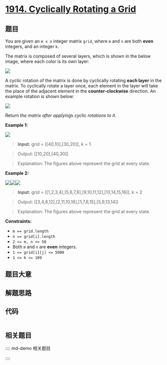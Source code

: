 # [1914. Cyclically Rotating a Grid](https://leetcode.com/problems/cyclically-rotating-a-grid/)

## 题目

You are given an `m x n` integer matrix `grid`​​​, where `m` and `n` are both
**even** integers, and an integer `k`.

The matrix is composed of several layers, which is shown in the below image,
where each color is its own layer:

![](https://assets.leetcode.com/uploads/2021/06/10/ringofgrid.png)

A cyclic rotation of the matrix is done by cyclically rotating **each layer**
in the matrix. To cyclically rotate a layer once, each element in the layer
will take the place of the adjacent element in the **counter-clockwise**
direction. An example rotation is shown below:

![](https://assets.leetcode.com/uploads/2021/06/22/explanation_grid.jpg)

Return _the matrix after applying_`k` _cyclic rotations to it_.



**Example 1:**

![](https://assets.leetcode.com/uploads/2021/06/19/rod2.png)

> 
> 
> 
> 
> 
> **Input:** grid = [[40,10],[30,20]], k = 1
> 
> Output: [[10,20],[40,30]]
> 
> Explanation: The figures above represent the grid at every state.

**Example 2:**

**![](https://assets.leetcode.com/uploads/2021/06/10/ringofgrid5.png)****![](https://assets.leetcode.com/uploads/2021/06/10/ringofgrid6.png)****![](https://assets.leetcode.com/uploads/2021/06/10/ringofgrid7.png)**

> 
> 
> 
> 
> 
> **Input:** grid = [[1,2,3,4],[5,6,7,8],[9,10,11,12],[13,14,15,16]], k = 2
> 
> Output: [[3,4,8,12],[2,11,10,16],[1,7,6,15],[5,9,13,14]]
> 
> Explanation: The figures above represent the grid at every state.

**Constraints:**

  * `m == grid.length`
  * `n == grid[i].length`
  * `2 <= m, n <= 50`
  * Both `m` and `n` are **even** integers.
  * `1 <= grid[i][j] <= 5000`
  * `1 <= k <= 109`


## 题目大意

## 解题思路

## 代码

```javascript

```

## 相关题目

:::: md-demo 相关题目

::::
